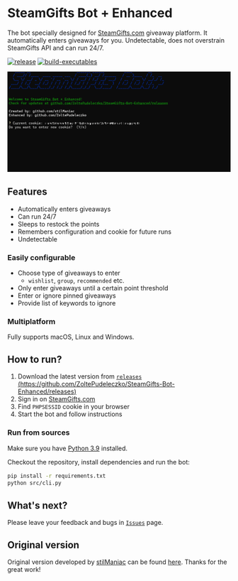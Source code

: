 # SteamGifts Bot + Enhanced

The bot specially designed for [SteamGifts.com](https://www.steamgifts.com/) giveaway platform. It automatically enters giveaways for you. Undetectable, does not overstrain SteamGifts API and can run 24/7.

[![release](https://img.shields.io/github/v/release/ZoltePudeleczko/SteamGifts-Bot-Enhanced)](https://github.com/ZoltePudeleczko/SteamGifts-Bot-Enhanced/releases)
[![build-executables](https://github.com/ZoltePudeleczko/SteamGifts-Bot-Enhanced/actions/workflows/build-executables.yml/badge.svg?branch=master)](https://github.com/ZoltePudeleczko/SteamGifts-Bot-Enhanced/actions/workflows/build-executables.yml)

![SteamGifts Bot](assets/animation.gif)

## Features

- Automatically enters giveaways
- Can run 24/7
- Sleeps to restock the points
- Remembers configuration and cookie for future runs
- Undetectable

### Easily configurable

- Choose type of giveaways to enter
  - `wishlist`, `group`, `recommended` etc.
- Only enter giveaways until a certain point threshold
- Enter or ignore pinned giveaways
- Provide list of keywords to ignore

### Multiplatform

Fully supports macOS, Linux and Windows.

## How to run?

1. Download the latest version from [`releases` (https://github.com/ZoltePudeleczko/SteamGifts-Bot-Enhanced/releases)](https://github.com/ZoltePudeleczko/SteamGifts-Bot-Enhanced/releases)
2. Sign in on [SteamGifts.com](https://www.steamgifts.com/)
3. Find `PHPSESSID` cookie in your browser
4. Start the bot and follow instructions

### Run from sources

Make sure you have [Python 3.9](https://www.python.org/downloads/) installed.

Checkout the repository, install dependencies and run the bot:

```bash
pip install -r requirements.txt
python src/cli.py
```

## What's next?

Please leave your feedback and bugs in [`Issues`](https://github.com/ZoltePudeleczko/SteamGifts-Bot-Enhanced/issues) page.

## Original version

Original version developed by [stilManiac](https://github.com/stilManiac) can be found [here](https://github.com/stilManiac/steamgifts-bot). Thanks for the great work!
